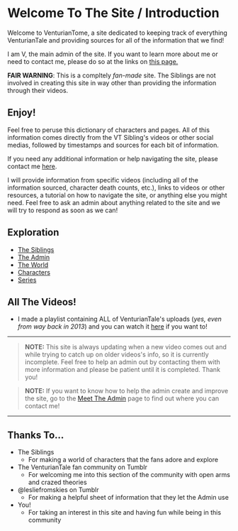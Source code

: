 # Welcome To The Site / Introduction

Welcome to VenturianTome, a site dedicated to keeping track of everything VenturianTale and providing sources for all of the information that we find!  

I am V, the main admin of the site. If you want to learn more about me or need to contact me, please do so at the links on
[this page.](chapter_2.html)

**FAIR WARNING**: This is a compltely *fan-made* site. The Siblings are not involved in creating this site in way other than providing the information through their videos.

## Enjoy!
Feel free to peruse this dictionary of characters and pages. All of this information comes directly from the VT Sibling's videos or other social medias, followed by timestamps and sources for each bit of information. 

If you need any additional information or help navigating the site, please contact me [here](chapter_2.html).

I will provide information from specific videos \(including all of the information sourced, character death counts, etc.), links to videos or other resources, a tutorial on how to navigate the site, or anything else you might need.
Feel free to ask an admin about anything related to the site and we will try to respond as soon as we can!

## Exploration
- [The Siblings](chapter_3.html)
- [The Admin](chapter_2.html)
- [The World](chapter_4.html)
- [Characters](chapter_5.html)
- [Series](chapter_6.html)

## All The Videos!
- I made a playlist containing ALL of VenturianTale's uploads \(*yes, even from way back in 2013*) and you can watch it [here](https://www.youtube.com/playlist?list=PLwljWXtmIKiR6RCrbGztF5LhGXAEF7pX_) if you want to!

----

> **NOTE:** This site is always updating when a new video comes out and while trying to catch up on older videos's info, so it is currently incomplete. Feel free to help an admin out by contacting them with more information and please be patient until it is completed. Thank you!

> **NOTE:** If you want to know how to help the admin create and improve the site, go to the [Meet The Admin](chapter_2.html) page to find out where you can contact me!

----

## Thanks To...
- The Siblings
  - For making a world of characters that the fans adore and explore
- The VenturianTale fan community on Tumblr
  - For welcoming me into this section of the community with open arms and crazed theories
- @lesliefromskies on Tumblr
  - For making a helpful sheet of information that they let the Admin use
- You!
  - For taking an interest in this site and having fun while being in this community